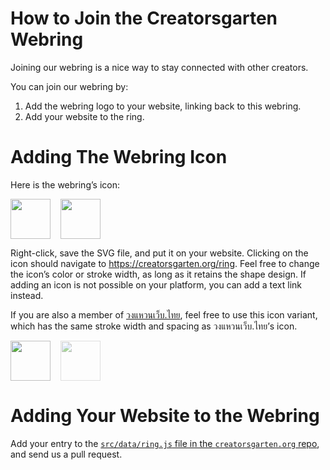 # How to Join the Creatorsgarten Webring

Joining our webring is a nice way to stay connected with other creators.

You can join our webring by:

1. Add the webring logo to your website, linking back to this webring.
2. Add your website to the ring.

# Adding The Webring Icon

Here is the webring’s icon:

<div style="display: flex; gap: 1rem">
<img src="/images/ring.svg" width="64" height="64" />
<img src="/images/ring-solid.svg" width="64" height="64" />
</div>

Right-click, save the SVG file, and put it on your website. Clicking on the icon should navigate to <https://creatorsgarten.org/ring>. Feel free to change the icon’s color or stroke width, as long as it retains the shape design. If adding an icon is not possible on your platform, you can add a text link instead.

If you are also a member of [วงแหวนเว็บ.ไทย](https://webring.wonderful.software/), feel free to use this icon variant, which has the same stroke width and spacing as วงแหวนเว็บ.ไทย’s icon.

<div style="display: flex; gap: 1rem">
<img src="/images/ring-thin.svg" width="64" height="64" />
<img src="https://webring.wonderful.software/webring.black.svg" width="64" height="64" style="opacity: 0.5" />
</div>

# Adding Your Website to the Webring

Add your entry to the [`src/data/ring.js` file in the `creatorsgarten.org` repo](https://github.com/creatorsgarten/creatorsgarten.org/blob/main/src/data/ring.js), and send us a pull request.
